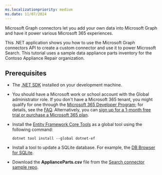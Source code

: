 ```yaml
---
ms.localizationpriority: medium
ms.date: 11/07/2024
---
```


<!-- markdownlint-disable MD041 -->

Microsoft Graph connectors let you add your own data into Microsoft Graph and have it power various Microsoft 365 experiences.

This .NET application shows you how to use the Microsoft Graph connectors API to create a custom connector and use it to power Microsoft Search. This tutorial uses a sample data appliance parts inventory for the Contoso Appliance Repair organization.

## Prerequisites

- The [.NET SDK](https://dotnet.microsoft.com/download) installed on your development machine.
- You should have a Microsoft work or school account with the Global administrator role. If you don't have a Microsoft 365 tenant, you might qualify for one through the [Microsoft 365 Developer Program](https://developer.microsoft.com/microsoft-365/dev-program); for details, see the [FAQ](/office/developer-program/microsoft-365-developer-program-faq#who-qualifies-for-a-microsoft-365-e5-developer-subscription-). Alternatively, you can [sign up for a 1-month free trial or purchase a Microsoft 365 plan](https://www.microsoft.com/en-us/microsoft-365/try).
- Install the [Entity Framework Core Tools](/ef/core/miscellaneous/cli/dotnet) as a global tool using the following command:

    ```dotnetcli
    dotnet tool install --global dotnet-ef
    ```

- Install a tool to update a SQLite database. For example, the [DB Browser for SQLite](https://sqlitebrowser.org/).
- Download the **ApplianceParts.csv** file from the [Search connector sample repo](https://github.com/microsoftgraph/msgraph-search-connector-sample/blob/main/PartsInventoryConnector/ApplianceParts.csv).
